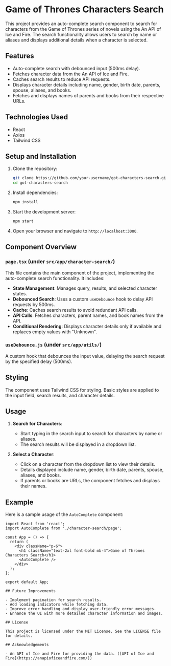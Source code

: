 # Game of Thrones Characters Search

This project provides an auto-complete search component to search for characters from the Game of Thrones series of novels using the An API of Ice and Fire. The search functionality allows users to search by name or aliases and displays additional details when a character is selected.

## Features

- Auto-complete search with debounced input (500ms delay).
- Fetches character data from the An API of Ice and Fire.
- Caches search results to reduce API requests.
- Displays character details including name, gender, birth date, parents, spouse, aliases, and books.
- Fetches and displays names of parents and books from their respective URLs.

## Technologies Used

- React
- Axios
- Tailwind CSS

## Setup and Installation

1. Clone the repository:

   ```bash
   git clone https://github.com/your-username/got-characters-search.git
   cd got-characters-search
   ```

2. Install dependencies:

   ```bash
   npm install
   ```

3. Start the development server:

   ```bash
   npm start
   ```

4. Open your browser and navigate to `http://localhost:3000`.

## Component Overview

### `page.tsx` (under `src/app/character-search/`)

This file contains the main component of the project, implementing the auto-complete search functionality. It includes:

- **State Management**: Manages query, results, and selected character states.
- **Debounced Search**: Uses a custom `useDebounce` hook to delay API requests by 500ms.
- **Cache**: Caches search results to avoid redundant API calls.
- **API Calls**: Fetches characters, parent names, and book names from the API.
- **Conditional Rendering**: Displays character details only if available and replaces empty values with "Unknown".

### `useDebounce.js` (under `src/app/utils/`)

A custom hook that debounces the input value, delaying the search request by the specified delay (500ms).

## Styling

The component uses Tailwind CSS for styling. Basic styles are applied to the input field, search results, and character details.

## Usage

1. **Search for Characters**:

   - Start typing in the search input to search for characters by name or aliases.
   - The search results will be displayed in a dropdown list.

2. **Select a Character**:
   - Click on a character from the dropdown list to view their details.
   - Details displayed include name, gender, birth date, parents, spouse, aliases, and books.
   - If parents or books are URLs, the component fetches and displays their names.

## Example

Here is a sample usage of the `AutoComplete` component:

```tsx
import React from 'react';
import AutoComplete from './character-search/page';

const App = () => {
  return (
    <div className="p-6">
      <h1 className="text-2xl font-bold mb-4">Game of Thrones Characters Search</h1>
      <AutoComplete />
    </div>
  );
};

export default App;

## Future Improvements

- Implement pagination for search results.
- Add loading indicators while fetching data.
- Improve error handling and display user-friendly error messages.
- Enhance the UI with more detailed character information and images.

## License

This project is licensed under the MIT License. See the LICENSE file for details.

## Acknowledgements

- An API of Ice and Fire for providing the data. ([API of Ice and Fire](https://anapioficeandfire.com/))
```
